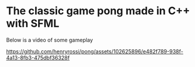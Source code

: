 # The classic game pong made in C++ with SFML

Below is a video of some gameplay

https://github.com/henryrossi/pong/assets/102625896/e482f789-938f-4a13-8fb3-475dbf36328f
